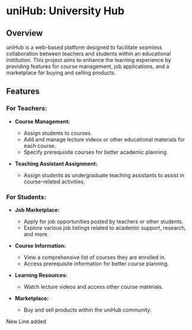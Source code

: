 # uniHub: University Hub

## Overview

uniHub is a web-based platform designed to facilitate seamless collaboration between teachers and students within an educational institution. This project aims to enhance the learning experience by providing features for course management, job applications, and a marketplace for buying and selling products.

## Features

### For Teachers:

- **Course Management:**

  - Assign students to courses.
  - Add and manage lecture videos or other educational materials for each course.
  - Specify prerequisite courses for better academic planning.

- **Teaching Assistant Assignment:**
  - Assign students as undergraduate teaching assistants to assist in course-related activities.

### For Students:

- **Job Marketplace:**

  - Apply for job opportunities posted by teachers or other students.
  - Explore various job listings related to academic support, research, and more.

- **Course Information:**

  - View a comprehensive list of courses they are enrolled in.
  - Access prerequisite information for better course planning.

- **Learning Resources:**

  - Watch lecture videos and access other course materials.

- **Marketplace:**
  - Buy and sell products within the uniHub community.

New Line added
